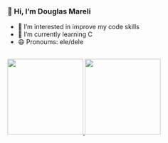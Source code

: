 ### 👋 Hi, I’m Douglas Mareli

- 👀 I’m interested in improve my code skills 
- 🌱 I’m currently learning C
- 😄 Pronoums: ele/dele

##

 <div>
  <a href="https://github.com/DouglasMreli">
  <img height="170em" src="https://github-readme-stats.vercel.app/api?username=DouglasMreli&show_icons=true&theme=react&include_all_commits=true&count_private=true"/>
  <img height="170em" src="https://github-readme-stats.vercel.app/api/top-langs/?username=DouglasMreli&layout=compact&langs_count=7&theme=react"/>
</div>

  
  ##
  
